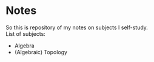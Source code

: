 
# Notes
So this is repository of my notes on subjects I self-study. 
<br> List of subjects:
 * Algebra
 * (Algebraic) Topology
